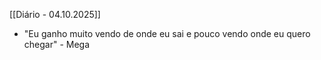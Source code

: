 [[Diário - 04.10.2025]]
- "Eu ganho muito vendo de onde eu sai e pouco vendo onde eu quero chegar" - Mega